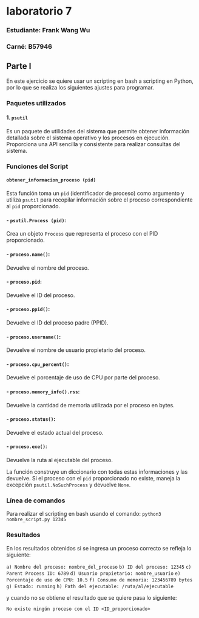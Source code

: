 # laboratorio 7
### Estudiante: Frank Wang Wu
### Carné: B57946

## Parte I
En este ejercicio se quiere usar un scripting en bash a scripting en Python, por lo que se realiza los siguientes ajustes para programar.
### Paquetes utilizados
#### 1. `psutil`
Es un paquete de utilidades del sistema que permite obtener información detallada sobre el sistema operativo y los procesos en ejecución. Proporciona una API sencilla y consistente para realizar consultas del sistema.

### Funciones del Script
#### `obtener_informacion_proceso (pid)`
Esta función toma un `pid` (identificador de proceso) como argumento y utiliza `psutil` para recopilar información sobre el proceso correspondiente al `pid` proporcionado. 

#### - `psutil.Process (pid)`:
Crea un objeto `Process` que representa el proceso con el PID proporcionado.

#### - `proceso.name()`: 
Devuelve el nombre del proceso.

#### - `proceso.pid`:
Devuelve el ID del proceso.

#### - `proceso.ppid()`:
Devuelve el ID del proceso padre (PPID).

#### - `proceso.username()`: 
Devuelve el nombre de usuario propietario del proceso.

#### - `proceso.cpu_percent()`:
Devuelve el porcentaje de uso de CPU por parte del proceso.

#### - `proceso.memory_info().rss`: 
Devuelve la cantidad de memoria utilizada por el proceso en bytes.

#### - `proceso.status()`:
Devuelve el estado actual del proceso.

#### - `proceso.exe()`: 
Devuelve la ruta al ejecutable del proceso.

La función construye un diccionario con todas estas informaciones y las devuelve. Si el proceso con el `pid` proporcionado no existe, maneja la excepción `psutil.NoSuchProcess` y devuelve `None`.

### Línea de comandos
Para realizar el scripting en bash usando el comando:
`python3 nombre_script.py 12345` 

### Resultados
En los resultados obtenidos si se ingresa un proceso correcto se refleja lo siguiente:

`a) Nombre del proceso: nombre_del_proceso`
`b) ID del proceso: 12345`
`c) Parent Process ID: 6789`
`d) Usuario propietario: nombre_usuario`
`e) Porcentaje de uso de CPU: 10.5`
`f) Consumo de memoria: 123456789 bytes`
`g) Estado: running`
`h) Path del ejecutable: /ruta/al/ejecutable`

y cuando no se obtiene el resultado que se quiere pasa lo siguiente:

`No existe ningún proceso con el ID <ID_proporcionado>
`
